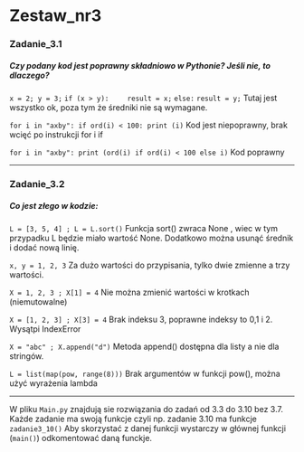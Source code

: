 # Zestaw_nr3

### Zadanie_3.1

##### Czy podany kod jest poprawny składniowo w Pythonie? Jeśli nie, to dlaczego?

`x = 2; y = 3;`
`if (x > y):`
`    result = x;`
`else:`
    `result = y;`
Tutaj jest wszystko ok, poza tym że średniki nie są wymagane.

` for i in "axby": if ord(i) < 100: print (i) `
Kod jest niepoprawny, brak wcięć po instrukcji for i if 

`for i in "axby": print (ord(i) if ord(i) < 100 else i)`
 Kod poprawny

---

### Zadanie_3.2


##### Co jest złego w kodzie:
`L = [3, 5, 4] ; L = L.sort()`
Funkcja sort() zwraca None , wiec w tym przypadku L będzie miało wartość None.
Dodatkowo można usunąć średnik i dodać nową linię.

`x, y = 1, 2, 3`
Za dużo wartości do przypisania, tylko dwie zmienne a trzy wartości.

`X = 1, 2, 3 ; X[1] = 4`
Nie można zmienić wartości w krotkach (niemutowalne)

`X = [1, 2, 3] ; X[3] = 4`
Brak indeksu 3, poprawne indeksy to 0,1 i 2.
Wysątpi IndexError

`X = "abc" ; X.append("d")`
Metoda append() dostępna dla listy a nie dla stringów.

`L = list(map(pow, range(8)))`
Brak argumentów w funkcji pow(), można użyć wyrażenia lambda

---

W pliku `Main.py` znajdują sie rozwiązania do zadań od 3.3 do 3.10 bez 3.7.
Każde zadanie ma swoją funkcje czyli np. zadanie 3.10 ma funkcje ` zadanie3_10() `
Aby skorzystać z danej funkcji wystarczy w głównej funkcji (`main()`) odkomentować daną funckje.   
